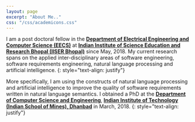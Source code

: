 ```yaml
---
layout: page
excerpt: "About Me.."
css: "/css/academicons.css"
---
```


I am a post doctoral fellow in the **[Department of Electrical Engineering and Computer Science (EECS)](https://eecs.iiserb.ac.in/)** at **[Indian Institute of Science Education and Research Bhopal (IISER Bhopal)](https://www.iiserb.ac.in/)** since May, 2018. My current research spans on the applied inter-disciplinary areas of software engineering, software requirements engineering, natural language processing and artificial intelligence. 
{: style="text-align: justify"}

More specifically, I am using the constructs of natural language processing and artificial intelligence to improve the quality of software requirements written in natural language semantics. I obtained a PhD at the **[Department of Computer Science and Engineering](https://www.iitism.ac.in/index.php/Departments/dept_cse)**, **[Indian Institute of Technology (Indian School of Mines), Dhanbad](https://www.iitism.ac.in/)** in March, 2018. 
{: style="text-align: justify"}


<div style="text-align: center">
<a target="_blank" href="https://scholar.google.co.in/citations?user=J5u1v6QAAAAJ&hl=en"><span class="ai ai-google-scholar-square ai-2x" style="color:#000000" aria-hidden="true"></span></a> 
  
<a target="_blank" href="https://dblp.uni-trier.de/pid/143/7257.html?q=author%3DSiba_Mishra"><span class="ai ai-dblp-square ai-2x" style="color:#000000" aria-hidden="true"></span></a> 

<a target="_blank" href="https://dl.acm.org/profile/87958799257"><span class="ai ai-acmdl-square ai-2x" style="color:#000000" aria-hidden="true"></span></a> 
<a target="_blank" href="https://orcid.org/0000-0002-9893-595X"><span class="ai ai-orcid-square ai-2x" style="color:#000000" aria-hidden="true"></span></a> 
<a target="_blank" href="https://www.github.com/SibaMishra/"><span class="fa fa-github-square fa-2x" style="color:#000000" aria-hidden="true"></span></a>
<a target="_blank" href="https://www.scopus.com/authid/detail.uri?authorId=57200330225"><span class="ai ai-scopus-square ai-2x" style="color:#000000" aria-hidden="true"></span></a>
<a target="_blank" href="./assets/cv/SIBA_CV.pdf"><span class="ai ai-cv-square ai-2x" style="color:#000000" aria-hidden="true"></span></a>
<a target="_blank" href="https://stackoverflow.com/users/3966705/"><span class="ai ai-stackoverflow-square ai-2x" style="color:#000000" aria-hidden="true"></span></a>
</div>




